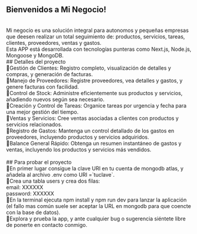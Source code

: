 ## Bienvenidos a Mi Negocio!
<br>
Mi negocio es una solución integral para autonomos y pequeñas empresas que deesen realizar un total seguimiento de: productos, servicios, tareas, clientes, proveedores, ventas y gastos.<br>
Esta APP está desarrollada con tecnologías punteras como Next.js, Node.js, Mongoose y MongoDB.
<br>
## Detalles del proyecto
<br>
🔵Gestión de Clientes: Registro completo, visualización de detalles y compras, y generación de facturas.<br>
🔵Manejo de Proveedores: Registre proveedores, vea detalles y gastos, y genere facturas con facilidad.<br>
🔵Control de Stock: Administre eficientemente sus productos y servicios, añadiendo nuevos según sea necesario.<br>
🔵Creación y Control de Tareas: Organice tareas por urgencia y fecha para una mejor gestión del tiempo.<br>
🔵Ventas y Servicios: Cree ventas asociadas a clientes con productos y servicios relacionados.<br>
🔵Registro de Gastos: Mantenga un control detallado de los gastos en proveedores, incluyendo productos y servicios adquiridos.<br>
🔵Balance General Rápido: Obtenga un resumen instantáneo de gastos y ventas, incluyendo los productos y servicios más vendidos.<br>
<br>
## Para probar el proyecto
<br>
🔵En primer lugar consigue la clave URI en tu cuenta de mongodb atlas, y añadela al archivo .env como URI =`tuclave`.<br>
🔵Crea una tabla users y crea dos filas:<br>
    email: XXXXXX<br>
    password: XXXXXX<br>
🔵En la terminal ejecuta npm install y npm run dev para lanzar la aplicación (el fallo mas común suele ser aceptar la URL en mongodb para que coencte con la base de datos).<br>
🔵Explora y prueba la app, y ante cualquier bug o sugerencia siéntete libre de ponerte en contacto conmigo.<br>
